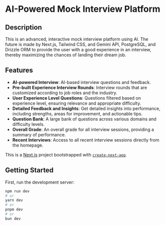 # AI-Powered Mock Interview Platform

## Description
This is an advanced, interactive mock interview platform using AI. The future is made by Next.js, Tailwind CSS, and Gemini API, PostgreSQL, and Drizzle ORM to provide the user with a good experience in an interview, thereby maximizing the chances of landing their dream job.

## Features
- **AI-powered Interview**: AI-based interview questions and feedback.
- **Pre-built Experience Interview Rounds**: Interview rounds that are customized according to job roles and the industry.
- **User Experience Level Questions**: Questions filtered based on experience level, ensuring relevance and appropriate difficulty.
- **Detailed Feedback and Insights**: Get detailed insights into performance, including strengths, areas for improvement, and actionable tips.
- **Question Bank**: A large bank of questions across various domains and difficulty levels.
- **Overall Grade**: An overall grade for all interview sessions, providing a summary of performance.
- **Recent Interviews**: Access to all recent interview sessions directly from the homepage.

This is a [Next.js](https://nextjs.org/) project bootstrapped with [`create-next-app`](https://github.com/vercel/next.js/tree/canary/packages/create-next-app).

## Getting Started

First, run the development server:

```bash
npm run dev
# or
yarn dev
# or
pnpm dev
# or
bun dev
